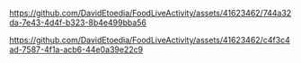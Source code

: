 https://github.com/DavidEtoedia/FoodLiveActivity/assets/41623462/744a32da-7e43-4d4f-b323-8b4e499bba56



https://github.com/DavidEtoedia/FoodLiveActivity/assets/41623462/c4f3c4ad-7587-4f1a-acb6-44e0a39e22c9

